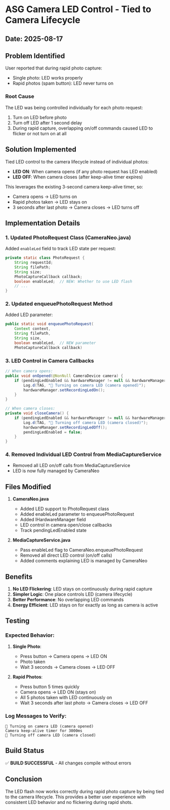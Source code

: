 # ASG Camera LED Control - Tied to Camera Lifecycle

## Date: 2025-08-17

## Problem Identified

User reported that during rapid photo capture:

- Single photo: LED works properly
- Rapid photos (spam button): LED never turns on

### Root Cause

The LED was being controlled individually for each photo request:

1. Turn on LED before photo
2. Turn off LED after 1 second delay
3. During rapid capture, overlapping on/off commands caused LED to flicker or not turn on at all

## Solution Implemented

Tied LED control to the camera lifecycle instead of individual photos:

- **LED ON**: When camera opens (if any photo request has LED enabled)
- **LED OFF**: When camera closes (after keep-alive timer expires)

This leverages the existing 3-second camera keep-alive timer, so:

- Camera opens → LED turns on
- Rapid photos taken → LED stays on
- 3 seconds after last photo → Camera closes → LED turns off

## Implementation Details

### 1. Updated PhotoRequest Class (CameraNeo.java)

Added `enableLed` field to track LED state per request:

```java
private static class PhotoRequest {
    String requestId;
    String filePath;
    String size;
    PhotoCaptureCallback callback;
    boolean enableLed;  // NEW: Whether to use LED flash
    // ...
}
```

### 2. Updated enqueuePhotoRequest Method

Added LED parameter:

```java
public static void enqueuePhotoRequest(
    Context context,
    String filePath,
    String size,
    boolean enableLed,  // NEW parameter
    PhotoCaptureCallback callback)
```

### 3. LED Control in Camera Callbacks

```java
// When camera opens:
public void onOpened(@NonNull CameraDevice camera) {
    if (pendingLedEnabled && hardwareManager != null && hardwareManager.supportsRecordingLed()) {
        Log.d(TAG, "📸 Turning on camera LED (camera opened)");
        hardwareManager.setRecordingLedOn();
    }
}

// When camera closes:
private void closeCamera() {
    if (pendingLedEnabled && hardwareManager != null && hardwareManager.supportsRecordingLed()) {
        Log.d(TAG, "📸 Turning off camera LED (camera closed)");
        hardwareManager.setRecordingLedOff();
        pendingLedEnabled = false;
    }
}
```

### 4. Removed Individual LED Control from MediaCaptureService

- Removed all LED on/off calls from MediaCaptureService
- LED is now fully managed by CameraNeo

## Files Modified

1. **CameraNeo.java**
   - Added LED support to PhotoRequest class
   - Added enableLed parameter to enqueuePhotoRequest
   - Added IHardwareManager field
   - LED control in camera open/close callbacks
   - Track pendingLedEnabled state

2. **MediaCaptureService.java**
   - Pass enableLed flag to CameraNeo.enqueuePhotoRequest
   - Removed all direct LED control (on/off calls)
   - Added comments explaining LED is managed by CameraNeo

## Benefits

1. **No LED Flickering**: LED stays on continuously during rapid capture
2. **Simpler Logic**: One place controls LED (camera lifecycle)
3. **Better Performance**: No overlapping LED commands
4. **Energy Efficient**: LED stays on for exactly as long as camera is active

## Testing

### Expected Behavior:

1. **Single Photo**:
   - Press button → Camera opens → LED ON
   - Photo taken
   - Wait 3 seconds → Camera closes → LED OFF

2. **Rapid Photos**:
   - Press button 5 times quickly
   - Camera opens → LED ON (stays on)
   - All 5 photos taken with LED continuously on
   - Wait 3 seconds after last photo → Camera closes → LED OFF

### Log Messages to Verify:

```
📸 Turning on camera LED (camera opened)
Camera keep-alive timer for 3000ms
📸 Turning off camera LED (camera closed)
```

## Build Status

✅ **BUILD SUCCESSFUL** - All changes compile without errors

## Conclusion

The LED flash now works correctly during rapid photo capture by being tied to the camera lifecycle. This provides a better user experience with consistent LED behavior and no flickering during rapid shots.
